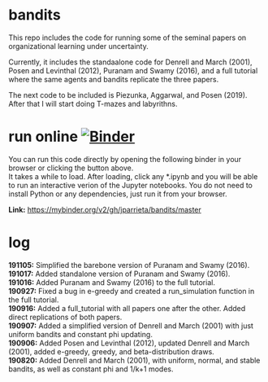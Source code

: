 # bandits
This repo includes the code for running some of the seminal papers on organizational learning under uncertainty.    

Currently, it includes the standaalone code for Denrell and March (2001), Posen and Levinthal (2012), Puranam and Swamy (2016), and a full tutorial where the same agents and bandits replicate the three papers.

The next code to be included is Piezunka, Aggarwal, and Posen (2019). After that I will start doing T-mazes and labyrithns.  

# run online [![Binder](https://mybinder.org/badge_logo.svg)](https://mybinder.org/v2/gh/jparrieta/bandits/master)  
You can run this code directly by opening the following binder in your browser or clicking the button above.  
It takes a while to load. After loading, click any \*.ipynb  and you will be able to run an interactive verion of the Jupyter notebooks.   You do not need to install Python or any dependencies, just run it from your browser.  

**Link:** https://mybinder.org/v2/gh/jparrieta/bandits/master  

# log    

**191105:** Simplified the barebone version of Puranam and Swamy (2016).  
**191017:** Added standalone version of Puranam and Swamy (2016).  
**191016:** Added Puranam and Swamy (2016) to the full tutorial.  
**190927:** Fixed a bug in e-greedy and created a run_simulation function in the full tutorial.   
**190916:** Added a full_tutorial with all papers one after the other. Added direct replications of both papers.  
**190907:** Added a simplified version of Denrell and March (2001) with just uniform bandits and constant phi updating.    
**190906:** Added Posen and Levinthal (2012), updated Denrell and March (2001), added e-greedy, greedy, and beta-distribution draws.    
**190820:** Added Denrell and March (2001), with uniform, normal, and stable bandits, as well as constant phi and 1/k+1 modes.   

